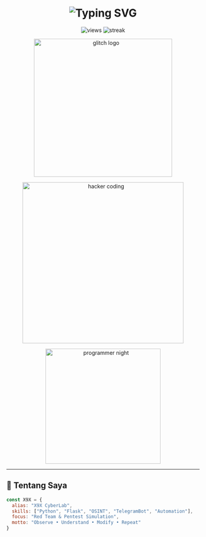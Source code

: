 <!-- ===================================================== -->
<!--                  🟢  X9X CYBER PROFILE                -->
<!-- ===================================================== -->

<h1 align="center">
  <img src="https://readme-typing-svg.demolab.com?font=Fira+Code&duration=2500&pause=1000&color=00FFF0&center=true&vCenter=true&width=440&lines=🔥+X9X+CYBER+CORE+🔥;👾+Hack+the+World,+Legally!;🛡️+Security+Research+in+Progress;💻+Live+Terminal+Session..." alt="Typing SVG">
</h1>

<p align="center">
  <img src="https://komarev.com/ghpvc/?username=X9X&style=for-the-badge&label=PROFILE+VIEWS&color=00fff0" alt="views">
  <img src="https://streak-stats.demolab.com?user=X9X&theme=tokyonight&hide_border=true" alt="streak">
</p>

<!-- Glitch logo -->
<p align="center">
  <img src="https://media.tenor.com/Pt2HcHUgJPIAAAAd/glitch.gif" width="360" alt="glitch logo">
</p>

<!-- Hacker coding GIF -->
<p align="center">
  <img src="https://media.tenor.com/2uyENRmiUt0AAAAC/coding.gif" width="420" alt="hacker coding">
</p>

<!-- Programmer in dark mode GIF -->
<p align="center">
  <img src="https://media.giphy.com/media/qgQUggAC3Pfv687qPC/giphy.gif" width="300" alt="programmer night">
</p>

---

## 🧬 Tentang Saya
```js
const X9X = {
  alias: "X9X CyberLab",
  skills: ["Python", "Flask", "OSINT", "TelegramBot", "Automation"],
  focus: "Red Team & Pentest Simulation",
  motto: "Observe • Understand • Modify • Repeat"
}
